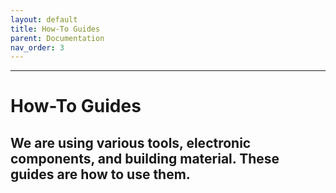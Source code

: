 ```yaml
---
layout: default
title: How-To Guides
parent: Documentation
nav_order: 3
---
```

---
# How-To Guides
We are using various tools, electronic components, and building material. These guides are how to use them.
---



